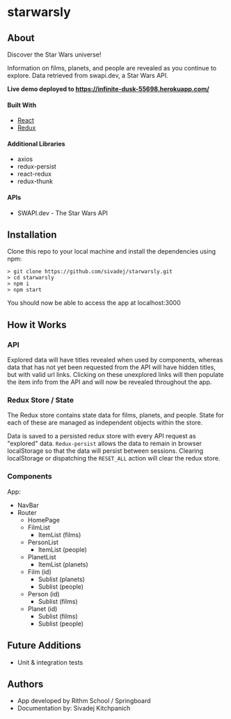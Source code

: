 # starwarsly

## About

Discover the Star Wars universe!

Information on films, planets, and people are revealed as you continue to explore. Data retrieved from swapi.dev, a Star Wars API. 

**Live demo deployed to https://infinite-dusk-55698.herokuapp.com/**

#### Built With
- [React](https://reactjs.org/)
- [Redux](https://redux.js.org/)

#### Additional Libraries
- axios
- redux-persist
- react-redux
- redux-thunk

#### APIs
- SWAPI.dev - The Star Wars API

## Installation
Clone this repo to your local machine and install the dependencies using npm:

```
> git clone https://github.com/sivadej/starwarsly.git
> cd starwarsly
> npm i
> npm start
```

You should now be able to access the app at localhost:3000

## How it Works

### API

Explored data will have titles revealed when used by components, whereas data that has not yet been requested from the API will have hidden titles, but with valid url links. Clicking on these unexplored links will then populate the item info from the API and will now be revealed throughout the app.

### Redux Store / State

The Redux store contains state data for films, planets, and people. State for each of these are managed as independent objects within the store.

Data is saved to a persisted redux store with every API request as "explored" data. ```Redux-persist``` allows the data to remain in browser localStorage so that the data will persist between sessions. Clearing localStorage or dispatching the ```RESET_ALL``` action will clear the redux store.


### Components
App:
* NavBar
* Router
  * HomePage
  * FilmList
    * ItemList (films)
  * PersonList
    * ItemList (people)
  * PlanetList
    * ItemList (planets)
  * Film (id)
    * Sublist (planets)
    * Sublist (people)
  * Person (id)
    * Sublist (films)
  * Planet (id)
    * Sublist (films)
    * Sublist (people)


## Future Additions
- Unit & integration tests

## Authors
- App developed by Rithm School / Springboard
- Documentation by: Sivadej Kitchpanich